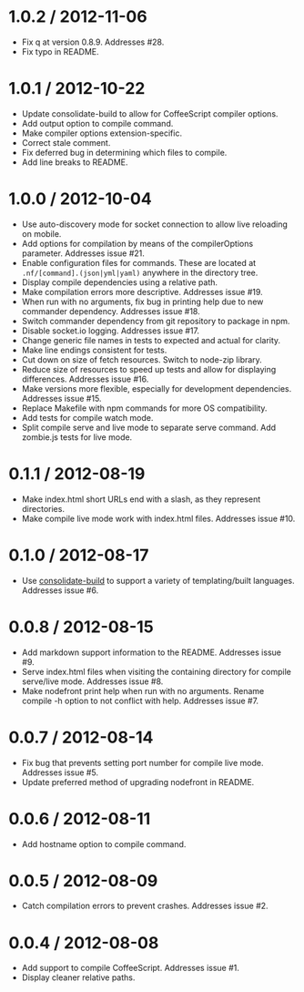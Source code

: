 
1.0.2 / 2012-11-06 
==================

  * Fix q at version 0.8.9. Addresses #28.
  * Fix typo in README.

1.0.1 / 2012-10-22 
==================

  * Update consolidate-build to allow for CoffeeScript compiler options.
  * Add output option to compile command.
  * Make compiler options extension-specific.
  * Correct stale comment.
  * Fix deferred bug in determining which files to compile.
  * Add line breaks to README.

1.0.0 / 2012-10-04 
==================

  * Use auto-discovery mode for socket connection to allow live reloading on mobile.
  * Add options for compilation by means of the compilerOptions parameter. Addresses issue #21.
  * Enable configuration files for commands. These are located at `.nf/[command].(json|yml|yaml)` anywhere in the directory tree.
  * Display compile dependencies using a relative path.
  * Make compilation errors more descriptive. Addresses issue #19.
  * When run with no arguments, fix bug in printing help due to new commander dependency. Addresses issue #18.
  * Switch commander dependency from git repository to package in npm.
  * Disable socket.io logging. Addresses issue #17.
  * Change generic file names in tests to expected and actual for clarity.
  * Make line endings consistent for tests.
  * Cut down on size of fetch resources. Switch to node-zip library.
  * Reduce size of resources to speed up tests and allow for displaying differences. Addresses issue #16.
  * Make versions more flexible, especially for development dependencies. Addresses issue #15.
  * Replace Makefile with npm commands for more OS compatibility.
  * Add tests for compile watch mode.
  * Split compile serve and live mode to separate serve command. Add zombie.js tests for live mode.

0.1.1 / 2012-08-19 
==================

  * Make index.html short URLs end with a slash, as they represent directories.
  * Make compile live mode work with index.html files. Addresses issue #10.

0.1.0 / 2012-08-17 
==================

  * Use [consolidate-build](https://github.com/ForbesLindesay/consolidate-build) to support a variety of templating/built languages. Addresses issue #6.

0.0.8 / 2012-08-15 
==================

  * Add markdown support information to the README. Addresses issue #9.
  * Serve index.html files when visiting the containing directory for compile serve/live mode. Addresses issue #8.
  * Make nodefront print help when run with no arguments. Rename compile -h option to not conflict with help. Addresses issue #7.

0.0.7 / 2012-08-14 
==================

  * Fix bug that prevents setting port number for compile live mode. Addresses issue #5.
  * Update preferred method of upgrading nodefront in README.

0.0.6 / 2012-08-11 
==================

  * Add hostname option to compile command.

0.0.5 / 2012-08-09 
==================

  * Catch compilation errors to prevent crashes. Addresses issue #2.

0.0.4 / 2012-08-08 
==================

  * Add support to compile CoffeeScript. Addresses issue #1.
  * Display cleaner relative paths.
